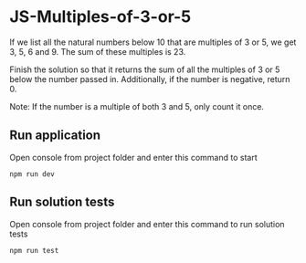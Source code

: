 # JS-Multiples-of-3-or-5

If we list all the natural numbers below 10 that are multiples of 3 or 5, we get
3, 5, 6 and 9. The sum of these multiples is 23.

Finish the solution so that it returns the sum of all the multiples of 3 or 5
below the number passed in. Additionally, if the number is negative, return 0.

Note: If the number is a multiple of both 3 and 5, only count it once.

## Run application

Open console from project folder and enter this command to start

```shell
npm run dev
```

## Run solution tests

Open console from project folder and enter this command to run solution tests

```shell
npm run test
```
